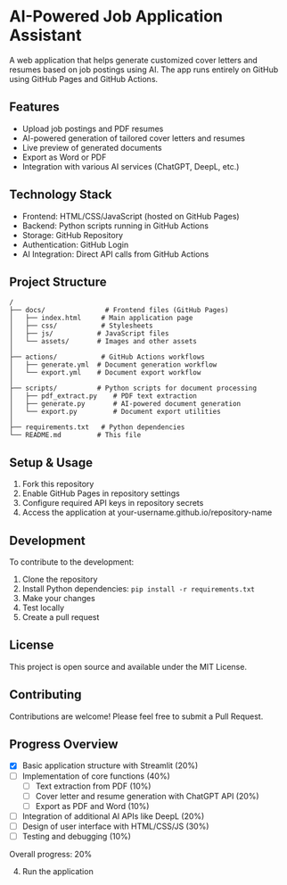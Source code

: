 # AI-Powered Job Application Assistant

A web application that helps generate customized cover letters and resumes based on job postings using AI. The app runs entirely on GitHub using GitHub Pages and GitHub Actions.

## Features

- Upload job postings and PDF resumes
- AI-powered generation of tailored cover letters and resumes
- Live preview of generated documents
- Export as Word or PDF
- Integration with various AI services (ChatGPT, DeepL, etc.)

## Technology Stack

- Frontend: HTML/CSS/JavaScript (hosted on GitHub Pages)
- Backend: Python scripts running in GitHub Actions
- Storage: GitHub Repository
- Authentication: GitHub Login
- AI Integration: Direct API calls from GitHub Actions

## Project Structure

```
/
├── docs/               # Frontend files (GitHub Pages)
│   ├── index.html     # Main application page
│   ├── css/           # Stylesheets
│   ├── js/           # JavaScript files
│   └── assets/       # Images and other assets
│
├── actions/           # GitHub Actions workflows
│   ├── generate.yml  # Document generation workflow
│   └── export.yml    # Document export workflow
│
├── scripts/          # Python scripts for document processing
│   ├── pdf_extract.py    # PDF text extraction
│   ├── generate.py       # AI-powered document generation
│   └── export.py         # Document export utilities
│
├── requirements.txt   # Python dependencies
└── README.md         # This file
```

## Setup & Usage

1. Fork this repository
2. Enable GitHub Pages in repository settings
3. Configure required API keys in repository secrets
4. Access the application at your-username.github.io/repository-name

## Development

To contribute to the development:

1. Clone the repository
2. Install Python dependencies: `pip install -r requirements.txt`
3. Make your changes
4. Test locally
5. Create a pull request

## License

This project is open source and available under the MIT License.

## Contributing

Contributions are welcome! Please feel free to submit a Pull Request.

## Progress Overview

- [x] Basic application structure with Streamlit (20%)
- [ ] Implementation of core functions (40%) 
  - [ ] Text extraction from PDF (10%)
  - [ ] Cover letter and resume generation with ChatGPT API (20%)
  - [ ] Export as PDF and Word (10%)
- [ ] Integration of additional AI APIs like DeepL (20%)
- [ ] Design of user interface with HTML/CSS/JS (30%)
- [ ] Testing and debugging (10%)

Overall progress: 20%

4. Run the application 